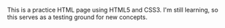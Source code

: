 This is a practice HTML page using HTML5 and CSS3. I'm still learning, so this serves as a testing ground for new concepts.
